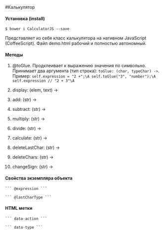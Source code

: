 #Калькулятор

#### Установка (install)
``` $ bower i CalculatorJS --save ```


Представляет из себя класс калькулятора на нативном JavaScript (CoffeeScript). Файл demo.html рабочий и полностью автономный. 

#### Методы
1. @toGlue. Продклеивает к выражению значения по символьно. Принимает два аргумента (тип строка): `toGlue: (char, typeChar) ->`.</br>
Пример:
	`self.expression = "2 +";\A
	self.toGlue("3", "number");\A
	self.expression // "2 + 3"\A`
	
2. display: (elem, text) ->
3. add: (str) ->
4. subtract: (str) ->
5. multiply: (str) ->
6. divide: (str) ->
7. calculate: (str) ->
8. deleteLastChar: (str) ->
9. deleteChars: (str) ->
10. changeSign: (str) ->
	

#### Свойства экземпляра объекта
	``` @expression ```
	
	``` @lastCharType ```


	
#### HTML метки
	``` data-action ```
	
	``` data-type ```